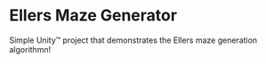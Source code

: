 # Ellers Maze Generator
Simple Unity:tm: project that demonstrates the Ellers maze generation algorithmn!
